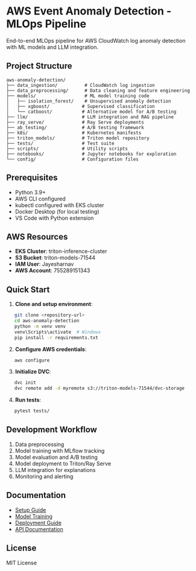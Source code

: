 # AWS Event Anomaly Detection - MLOps Pipeline

End-to-end MLOps pipeline for AWS CloudWatch log anomaly detection with ML models and LLM integration.

## Project Structure
```
aws-anomaly-detection/
├── data_ingestion/          # CloudWatch log ingestion
├── data_preprocessing/      # Data cleaning and feature engineering
├── models/                  # ML model training code
│   ├── isolation_forest/    # Unsupervised anomaly detection
│   ├── xgboost/            # Supervised classification
│   └── catboost/           # Alternative model for A/B testing
├── llm/                    # LLM integration and RAG pipeline
├── ray_serve/              # Ray Serve deployments
├── ab_testing/             # A/B testing framework
├── k8s/                    # Kubernetes manifests
├── triton_models/          # Triton model repository
├── tests/                  # Test suite
├── scripts/                # Utility scripts
├── notebooks/              # Jupyter notebooks for exploration
└── config/                 # Configuration files
```

## Prerequisites

- Python 3.9+
- AWS CLI configured
- kubectl configured with EKS cluster
- Docker Desktop (for local testing)
- VS Code with Python extension

## AWS Resources

- **EKS Cluster**: triton-inference-cluster
- **S3 Bucket**: triton-models-71544
- **IAM User**: Jayesharnav
- **AWS Account**: 755289151343

## Quick Start

1. **Clone and setup environment**:
```bash
   git clone <repository-url>
   cd aws-anomaly-detection
   python -m venv venv
   venv\Scripts\activate  # Windows
   pip install -r requirements.txt
```

2. **Configure AWS credentials**:
```bash
   aws configure
```

3. **Initialize DVC**:
```bash
   dvc init
   dvc remote add -d myremote s3://triton-models-71544/dvc-storage
```

4. **Run tests**:
```bash
   pytest tests/
```

## Development Workflow

1. Data preprocessing
2. Model training with MLflow tracking
3. Model evaluation and A/B testing
4. Model deployment to Triton/Ray Serve
5. LLM integration for explanations
6. Monitoring and alerting

## Documentation

- [Setup Guide](docs/setup.md)
- [Model Training](docs/training.md)
- [Deployment Guide](docs/deployment.md)
- [API Documentation](docs/api.md)

## License

MIT License